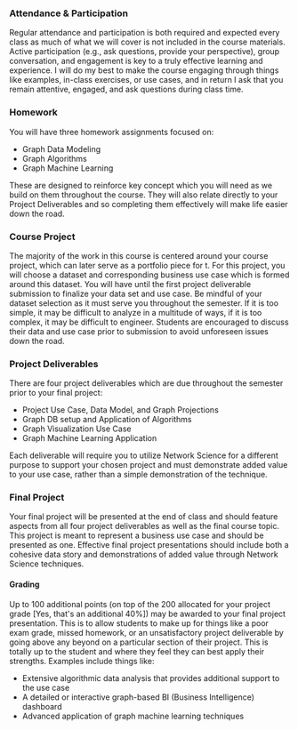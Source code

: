 ### Attendance & Participation
Regular attendance and participation is both required and expected every class as much of what we will cover is not 
included in the course materials. Active participation (e.g., ask questions, provide your perspective), group conversation, 
and engagement is key to a truly effective learning and experience. I will do my best to make the course engaging 
through things like examples, in-class exercises, or use cases, and in return I ask that you remain attentive, engaged, 
and ask questions during class time.

### Homework
You will have three homework assignments focused on:
- Graph Data Modeling  
- Graph Algorithms
- Graph Machine Learning

These are designed to reinforce key concept which you will need as we build on them throughout the course. They will also
relate directly to your Project Deliverables and so completing them effectively will make life easier down the road.

### Course Project
The majority of the work in this course is centered around your course project, which can later serve as a portfolio 
piece for t. For this project, you will choose a 
dataset and corresponding business use case which is formed around this dataset. You will have until the first project
deliverable submission to finalize your data set and use case. Be mindful of your dataset selection as it must serve you
throughout the semester. If it is too simple, it may be difficult to analyze in a multitude of ways, if it is too 
complex, it may be difficult to engineer. Students are encouraged to discuss their data and use case prior to submission
to avoid unforeseen issues down the road.

### Project Deliverables
There are four project deliverables which are due throughout the semester prior to your final project:
- Project Use Case, Data Model, and Graph Projections 
- Graph DB setup and Application of Algorithms
- Graph Visualization Use Case
- Graph Machine Learning Application

Each deliverable will require you to utilize Network Science for a different purpose to support your chosen project and
must demonstrate added value to your use case, rather than a simple demonstration of the technique. 
### Final Project
Your final project will be presented at the end of class and should feature aspects from all four project deliverables
as well as the final course topic. This project is meant to represent a business use case and should be presented as one.
Effective final project presentations should include both a cohesive data story and demonstrations of added value through 
Network Science techniques.
#### Grading
Up to 100 additional points (on top of the 200 allocated for your project grade [Yes, that's an additional 40%]) may be 
awarded to your final project presentation. This is to allow students to make up for things like a poor exam grade, 
missed homework, or an unsatisfactory project deliverable by going above any beyond on a particular section of their project.
This is totally up to the student and where they feel they can best apply their strengths. Examples include things like:
- Extensive algorithmic data analysis that provides additional support to the use case
- A detailed or interactive graph-based BI (Business Intelligence) dashboard
- Advanced application of graph machine learning techniques
